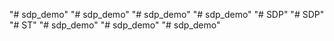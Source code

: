 "# sdp_demo" 
"# sdp_demo" 
"# sdp_demo" 
"# sdp_demo" 
"# SDP" 
"# SDP" 
"# ST" 
"# sdp_demo" 
"# sdp_demo" 
"# sdp_demo" 
